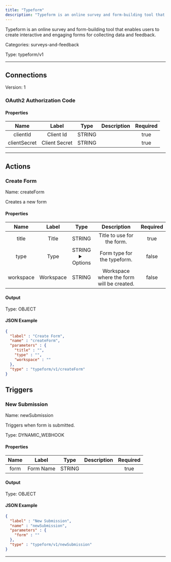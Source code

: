 ```yaml
---
title: "Typeform"
description: "Typeform is an online survey and form-building tool that enables users to create interactive and engaging forms for collecting data and feedback."
---
```


Typeform is an online survey and form-building tool that enables users to create interactive and engaging forms for collecting data and feedback.


Categories: surveys-and-feedback


Type: typeform/v1

<hr />



## Connections

Version: 1


### OAuth2 Authorization Code

#### Properties

|      Name       |      Label     |     Type     |     Description     | Required |
|:---------------:|:--------------:|:------------:|:-------------------:|:--------:|
| clientId | Client Id | STRING |  | true |
| clientSecret | Client Secret | STRING |  | true |





<hr />



## Actions


### Create Form
Name: createForm

Creates a new form

#### Properties

|      Name       |      Label     |     Type     |     Description     | Required |
|:---------------:|:--------------:|:------------:|:-------------------:|:--------:|
| title | Title | STRING | Title to use for the form. | true |
| type | Type | STRING <details> <summary> Options </summary> quiz, classification, score, branching, classification_branching, score_branching </details> | Form type for the typeform. | false |
| workspace | Workspace | STRING | Workspace where the form will be created. | false |


#### Output



Type: OBJECT





#### JSON Example
```json
{
  "label" : "Create Form",
  "name" : "createForm",
  "parameters" : {
    "title" : "",
    "type" : "",
    "workspace" : ""
  },
  "type" : "typeform/v1/createForm"
}
```




## Triggers


### New Submission
Name: newSubmission

Triggers when form is submitted.

Type: DYNAMIC_WEBHOOK

#### Properties

|      Name       |      Label     |     Type     |     Description     | Required |
|:---------------:|:--------------:|:------------:|:-------------------:|:--------:|
| form | Form Name | STRING |  | true |


#### Output



Type: OBJECT





#### JSON Example
```json
{
  "label" : "New Submission",
  "name" : "newSubmission",
  "parameters" : {
    "form" : ""
  },
  "type" : "typeform/v1/newSubmission"
}
```


<hr />


